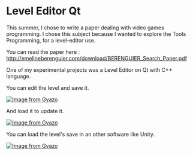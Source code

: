 Level Editor Qt
===============

This summer, I chose to write a paper dealing with video games programming. I chose this subject because I wanted to explore the Tools Programming, for a level-editor use.

You can read the paper here : http://emelineberenguier.com/download/BERENGUIER_Search_Paper.pdf

One of my experimental projects was a Level Editor on Qt with C++ language.

You can edit the level and save it.

[![Image from Gyazo](https://i.gyazo.com/09f9e9ce4a62b0adf47cf89028e1e975.gif)](https://gyazo.com/09f9e9ce4a62b0adf47cf89028e1e975)

And load it to update it.

[![Image from Gyazo](https://i.gyazo.com/e7205b5fe47d5254c90a4bc6d4ef7939.gif)](https://gyazo.com/e7205b5fe47d5254c90a4bc6d4ef7939)

You can load the level's save in an other software like Unity.

[![Image from Gyazo](https://i.gyazo.com/7a3bfe74b414095716241e13a3c02e08.gif)](https://gyazo.com/7a3bfe74b414095716241e13a3c02e08)
